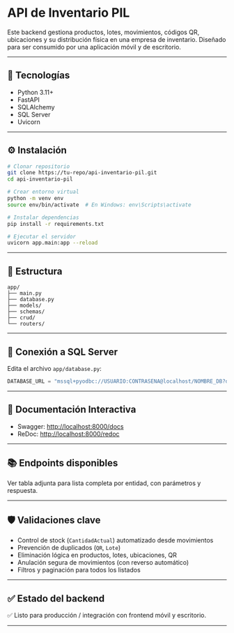# API de Inventario PIL

Este backend gestiona productos, lotes, movimientos, códigos QR, ubicaciones y su distribución física en una empresa de inventario. Diseñado para ser consumido por una aplicación móvil y de escritorio.

---

## 🚀 Tecnologías

- Python 3.11+
- FastAPI
- SQLAlchemy
- SQL Server
- Uvicorn

---

## ⚙️ Instalación

```bash
# Clonar repositorio
git clone https://tu-repo/api-inventario-pil.git
cd api-inventario-pil

# Crear entorno virtual
python -m venv env
source env/bin/activate  # En Windows: env\Scripts\activate

# Instalar dependencias
pip install -r requirements.txt

# Ejecutar el servidor
uvicorn app.main:app --reload
```

---

## 📌 Estructura

```
app/
├── main.py
├── database.py
├── models/
├── schemas/
├── crud/
└── routers/
```

---

## 🔐 Conexión a SQL Server

Edita el archivo `app/database.py`:

```python
DATABASE_URL = "mssql+pyodbc://USUARIO:CONTRASENA@localhost/NOMBRE_DB?driver=ODBC+Driver+17+for+SQL+Server"
```

---

## 📡 Documentación Interactiva

- Swagger: [http://localhost:8000/docs](http://localhost:8000/docs)
- ReDoc: [http://localhost:8000/redoc](http://localhost:8000/redoc)

---

## 📚 Endpoints disponibles

Ver tabla adjunta para lista completa por entidad, con parámetros y respuesta.

---

## 🛡️ Validaciones clave

- Control de stock (`CantidadActual`) automatizado desde movimientos
- Prevención de duplicados (`QR`, `Lote`)
- Eliminación lógica en productos, lotes, ubicaciones, QR
- Anulación segura de movimientos (con reverso automático)
- Filtros y paginación para todos los listados

---

## ✅ Estado del backend

✅ Listo para producción / integración con frontend móvil y escritorio.

---
